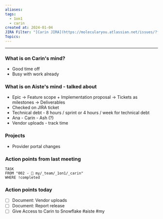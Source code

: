 ```yaml
---
aliases: 
tags:
  - 1on1
  - carin
created at: 2024-01-04
JIRA Filter: "[Carin JIRA](https://molecularyou.atlassian.net/issues/?filter=10024)"
Topics:
---
```

----
### What is on Carin's mind?

* Good time off
* Busy with work already
### What is on Aiste's mind - talked about

* Epic -> Feature scope + Implementation proposal -> Tickets as milestones -> Deliverables
* Checked on JIRA ticket
* Technical debt - 8 hours / sprint or 4 hours / week for technical debt
* Ana - Carin - Ash (?) 
* Vendor uploads - track time

### Projects
* Provider portal changes


### Action points from last meeting
```dataview
TASK 
FROM "002 - 📍 my/_team/_1on1/_carin"
WHERE !completed
```

### Action points today

 * [ ] Document: Vendor uploads
* [ ] Document: Report release
* [ ] Give Access to Carin to Snowflake #aiste #my 